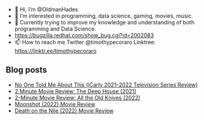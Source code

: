 - 👋 Hi, I’m @OldmanHades
- 👀 I’m interested in programming, data science, gaming, movies, music.
- 🌱 Currently trying to improve my knowledge and understanding of both programming and Data Science.
- https://bugzilla.redhat.com/show_bug.cgi?id=2002083
- 📫 How to reach me Twitter @timothypecoraro
Linktree: https://linktr.ee/timothypecoraro

## Blog posts
<!-- BLOG-POST-LIST:START -->
- [No One Told Me About This &lpar;iCarly 2021–2022 Television Series Review&rpar;](https://medium.com/@timothypecoraro/no-one-told-me-about-this-icarly-2021-2022-television-series-review-270ee4af4bf7?source=rss-5097f5c9b801------2)
- [2 Minute Movie Review: The Deep House &lpar;2021&rpar;](https://medium.com/@timothypecoraro/2-minute-movie-review-the-deep-house-2021-c7be3d2035ca?source=rss-5097f5c9b801------2)
- [2-Minute Movie Review: All the Old Knives &lpar;2022&rpar;](https://medium.com/@timothypecoraro/2-minute-movie-review-all-the-old-knives-2022-d515d3da8779?source=rss-5097f5c9b801------2)
- [Moonshot &lpar;2022&rpar; Movie Review](https://medium.com/@timothypecoraro/moonshot-2022-movie-review-90206bc1656a?source=rss-5097f5c9b801------2)
- [Death on the Nile &lpar;2022&rpar; Movie Review](https://medium.com/@timothypecoraro/death-on-the-nile-2022-movie-review-42063eab3d77?source=rss-5097f5c9b801------2)
<!-- BLOG-POST-LIST:END -->

